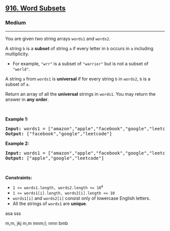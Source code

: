 <h2><a href="https://leetcode.com/problems/word-subsets/">916. Word Subsets</a></h2><h3>Medium</h3><hr><div><p>You are given two string arrays <code>words1</code> and <code>words2</code>.</p>

<p>A string <code>b</code> is a <strong>subset</strong> of string <code>a</code> if every letter in <code>b</code> occurs in <code>a</code> including multiplicity.</p>

<ul>
	<li>For example, <code>"wrr"</code> is a subset of <code>"warrior"</code> but is not a subset of <code>"world"</code>.</li>
</ul>

<p>A string <code>a</code> from <code>words1</code> is <strong>universal</strong> if for every string <code>b</code> in <code>words2</code>, <code>b</code> is a subset of <code>a</code>.</p>

<p>Return an array of all the <strong>universal</strong> strings in <code>words1</code>. You may return the answer in <strong>any order</strong>.</p>

<p>&nbsp;</p>
<p><strong>Example 1:</strong></p>

<pre><strong>Input:</strong> words1 = ["amazon","apple","facebook","google","leetcode"], words2 = ["e","o"]
<strong>Output:</strong> ["facebook","google","leetcode"]
</pre>

<p><strong>Example 2:</strong></p>

<pre><strong>Input:</strong> words1 = ["amazon","apple","facebook","google","leetcode"], words2 = ["l","e"]
<strong>Output:</strong> ["apple","google","leetcode"]
</pre>

<p>&nbsp;</p>
<p><strong>Constraints:</strong></p>

<ul>
	<li><code>1 &lt;= words1.length, words2.length &lt;= 10<sup>4</sup></code></li>
	<li><code>1 &lt;= words1[i].length, words2[i].length &lt;= 10</code></li>
	<li><code>words1[i]</code> and <code>words2[i]</code> consist only of lowercase English letters.</li>
	<li>All the strings of <code>words1</code> are <strong>unique</strong>.</li>
</ul>
</div>

asa
sss

m,m,
jkj
m,m
mnm;l;
nmn
bmb
